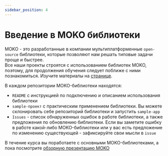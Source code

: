 ```yaml
---
sidebar_position: 4
---
```


# Введение в MOKO библиотеки

MOKO - это разработанные в компании мультиплатформенные `open-source` библиотеки, которые позволяют нам решать типовые задачи проще и быстрее.  
Все наши проекты строятся с использованием библиотек MOKO, поэтому, для продолжения обучения следует поближе с ними познакомиться. Изучите материалы на [странице](/learning/libraries/moko/moko).

В каждом репозитории MOKO-библиотеки находятся:
- `README` с инструкцией по подключению и описанием использования библиотеки
- `sample-проект` с практическим применением библиотеки. Вы можете склонировать себе репозиторий библиотеки и запустить `sample-app`
- `Issues` - список обнаруженных ошибок в работе библиотеки, а также предложения по обновлению библиотеки. Если вы заметите ошибку в работе какой-либо MOKO-библиотеки или у вас есть предложение по изменению существующей - зафиксируйте свои мысли в `issue`

В течение курса вы поработаете с основными MOKO-библиотеками, а пока посмотрите [обзорную презентацию MOKO](https://www.youtube.com/watch?v=-JjQJG-xkRE)
